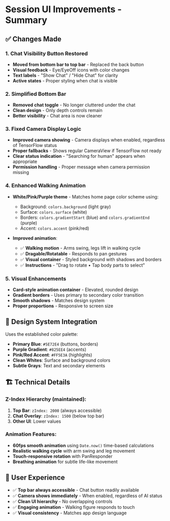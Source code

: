 # Session UI Improvements - Summary

## ✅ Changes Made

### 1. **Chat Visibility Button Restored**
- **Moved from bottom bar to top bar** - Replaced the back button
- **Visual feedback** - Eye/EyeOff icons with color changes
- **Text labels** - "Show Chat" / "Hide Chat" for clarity
- **Active states** - Proper styling when chat is visible

### 2. **Simplified Bottom Bar**
- **Removed chat toggle** - No longer cluttered under the chat
- **Clean design** - Only depth controls remain
- **Better visibility** - Chat area is now cleaner

### 3. **Fixed Camera Display Logic**
- **Improved camera showing** - Camera displays when enabled, regardless of TensorFlow status
- **Proper fallbacks** - Shows regular CameraView if TensorFlow not ready
- **Clear status indication** - "Searching for human" appears when appropriate
- **Permission handling** - Proper message when camera permission missing

### 4. **Enhanced Walking Animation**
- **White/Pink/Purple theme** - Matches home page color scheme using:
  - Background: `colors.background` (light gray)
  - Surface: `colors.surface` (white)
  - Borders: `colors.gradientStart` (blue) and `colors.gradientEnd` (purple)
  - Accent: `colors.accent` (pink/red)

- **Improved animation**:
  - ✅ **Walking motion** - Arms swing, legs lift in walking cycle
  - ✅ **Dragable/Rotatable** - Responds to pan gestures
  - ✅ **Visual container** - Styled background with shadows and borders
  - ✅ **Instructions** - "Drag to rotate • Tap body parts to select"

### 5. **Visual Enhancements**
- **Card-style animation container** - Elevated, rounded design
- **Gradient borders** - Uses primary to secondary color transition
- **Smooth shadows** - Matches design system
- **Proper proportions** - Responsive to screen size

## 🎨 Design System Integration

Uses the established color palette:
- **Primary Blue**: `#5E72E4` (buttons, borders)
- **Purple Gradient**: `#825EE4` (accents)
- **Pink/Red Accent**: `#FF5E3A` (highlights)
- **Clean Whites**: Surface and background colors
- **Subtle Grays**: Text and secondary elements

## 🏗️ Technical Details

### Z-Index Hierarchy (maintained):
1. **Top Bar**: `zIndex: 2000` (always accessible)
2. **Chat Overlay**: `zIndex: 1500` (below top bar)
3. **Other UI**: Lower values

### Animation Features:
- **60fps smooth animation** using `Date.now()` time-based calculations
- **Realistic walking cycle** with arm swing and leg movement
- **Touch-responsive rotation** with PanResponder
- **Breathing animation** for subtle life-like movement

## 📱 User Experience

- ✅ **Top bar always accessible** - Chat button readily available
- ✅ **Camera shows immediately** - When enabled, regardless of AI status
- ✅ **Clean UI hierarchy** - No overlapping controls
- ✅ **Engaging animation** - Walking figure responds to touch
- ✅ **Visual consistency** - Matches app design language
